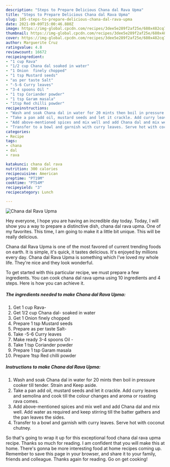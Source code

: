 ```yaml
---
description: "Steps to Prepare Delicious Chana dal Rava Upma"
title: "Steps to Prepare Delicious Chana dal Rava Upma"
slug: 105-steps-to-prepare-delicious-chana-dal-rava-upma
date: 2021-09-09T15:00:46.880Z
image: https://img-global.cpcdn.com/recipes/3dee5e289f2af25e/680x482cq70/chana-dal-rava-upma-recipe-main-photo.jpg
thumbnail: https://img-global.cpcdn.com/recipes/3dee5e289f2af25e/680x482cq70/chana-dal-rava-upma-recipe-main-photo.jpg
cover: https://img-global.cpcdn.com/recipes/3dee5e289f2af25e/680x482cq70/chana-dal-rava-upma-recipe-main-photo.jpg
author: Marguerite Cruz
ratingvalue: 4.8
reviewcount: 16672
recipeingredient:
- "1 cup Rava"
- "1/2 cup Chana dal soaked in water"
- "1 Onion  finely chopped"
- "1 tsp Mustard seeds"
- "as per taste Salt"
- "-5-6 Curry leaves"
- "3-4 spoons Oil "
- "1 tsp Coriander powder"
- "1 tsp Garam masala"
- "1tsp Red chilli powder"
recipeinstructions:
- "Wash and soak Chana dal in water for 20 mints then boil in pressure cooker till tender. Strain and Keep aside."
- "Take a pan add oil, mustard seeds and let it crackle. Add curry leaves and semolina and cook till the colour changes and aroma or roasting rava comes."
- "Add above-mentioned spices and mix well and add Chana dal and mix well. Add water as required and keep stirring till the batter gathers and the pan leaves the sides."
- "Transfer to a bowl and garnish with curry leaves. Serve hot with coconut chutney."
categories:
- Recipe
tags:
- chana
- dal
- rava

katakunci: chana dal rava 
nutrition: 300 calories
recipecuisine: American
preptime: "PT19M"
cooktime: "PT54M"
recipeyield: "3"
recipecategory: Lunch

---
```



![Chana dal Rava Upma](https://img-global.cpcdn.com/recipes/3dee5e289f2af25e/680x482cq70/chana-dal-rava-upma-recipe-main-photo.jpg)

Hey everyone, I hope you are having an incredible day today. Today, I will show you a way to prepare a distinctive dish, chana dal rava upma. One of my favorites. This time, I am going to make it a little bit unique. This will be really delicious.

Chana dal Rava Upma is one of the most favored of current trending foods on earth. It is simple, it's quick, it tastes delicious. It's enjoyed by millions every day. Chana dal Rava Upma is something which I've loved my whole life. They're nice and they look wonderful.




To get started with this particular recipe, we must prepare a few ingredients. You can cook chana dal rava upma using 10 ingredients and 4 steps. Here is how you can achieve it.

<!--inarticleads1-->

##### The ingredients needed to make Chana dal Rava Upma:

1. Get 1 cup Rava-
1. Get 1/2 cup Chana dal- soaked in water
1. Get 1 Onion  finely chopped
1. Prepare 1 tsp Mustard seeds
1. Prepare as per taste Salt-
1. Take -5-6 Curry leaves
1. Make ready 3-4 spoons Oil -
1. Take 1 tsp Coriander powder
1. Prepare 1 tsp Garam masala
1. Prepare 1tsp Red chilli powder




<!--inarticleads2-->

##### Instructions to make Chana dal Rava Upma:

1. Wash and soak Chana dal in water for 20 mints then boil in pressure cooker till tender. Strain and Keep aside.
1. Take a pan add oil, mustard seeds and let it crackle. Add curry leaves and semolina and cook till the colour changes and aroma or roasting rava comes.
1. Add above-mentioned spices and mix well and add Chana dal and mix well. Add water as required and keep stirring till the batter gathers and the pan leaves the sides.
1. Transfer to a bowl and garnish with curry leaves. Serve hot with coconut chutney.




So that's going to wrap it up for this exceptional food chana dal rava upma recipe. Thanks so much for reading. I am confident that you will make this at home. There's gonna be more interesting food at home recipes coming up. Remember to save this page in your browser, and share it to your family, friends and colleague. Thanks again for reading. Go on get cooking!
